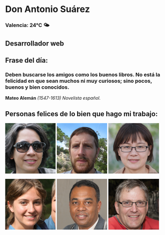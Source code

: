 # Don Antonio Suárez
### Valencia:  24°C 🌤️
## Desarrollador web
## Frase del día:
<!-- START QUOTE -->
### Deben buscarse los amigos como los buenos libros. No está la felicidad en que sean muchos ni muy curiosos; sino pocos, buenos y bien conocidos.
**Mateo Alemán** *(1547-1613) Novelista español.*
<!-- END QUOTE -->






## Personas felices de lo bien que hago mi trabajo:

<p float="left">
  <img src="src/image_0.png" width="32%" />
  <img src="src/image_1.png" width="32%" /> 
  <img src="src/image_2.png" width="32%" />
</p>
<p float="left">
  <img src="src/image_3.png" width="32%" />
  <img src="src/image_4.png" width="32%" /> 
  <img src="src/image_5.png" width="32%" />
</p>